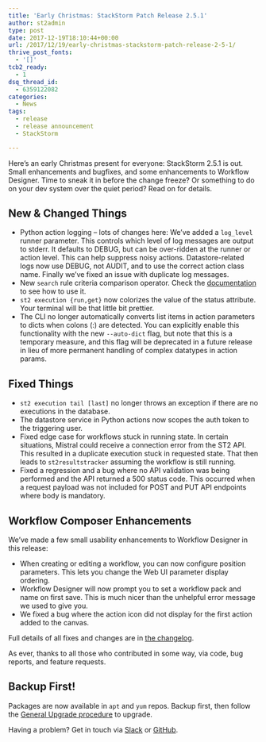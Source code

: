 ```yaml
---
title: 'Early Christmas: StackStorm Patch Release 2.5.1'
author: st2admin
type: post
date: 2017-12-19T18:10:44+00:00
url: /2017/12/19/early-christmas-stackstorm-patch-release-2-5-1/
thrive_post_fonts:
  - '[]'
tcb2_ready:
  - 1
dsq_thread_id:
  - 6359122082
categories:
  - News
tags:
  - release
  - release announcement
  - StackStorm

---
```

Here&#8217;s an early Christmas present for everyone: StackStorm 2.5.1 is out. Small enhancements and bugfixes, and some enhancements to Workflow Designer. Time to sneak it in before the change freeze? Or something to do on your dev system over the quiet period? Read on for details.

<!--more-->

## New & Changed Things

  * Python action logging &#8211; lots of changes here: We&#8217;ve added a `log_level` runner parameter. This controls which level of log messages are output to stderr. It defaults to DEBUG, but can be over-ridden at the runner or action level. This can help suppress noisy actions. Datastore-related logs now use DEBUG, not AUDIT, and to use the correct action class name. Finally we&#8217;ve fixed an issue with duplicate log messages.
  * New `search` rule criteria comparison operator. Check the [documentation][1] to see how to use it.
  * `st2 execution {run,get}` now colorizes the value of the status attribute. Your terminal will be that little bit prettier.
  * The CLI no longer automatically converts list items in action parameters to dicts when colons (:) are detected. You can explicitly enable this functionality with the new `--auto-dict` flag, but note that this is a temporary measure, and this flag will be deprecated in a future release in lieu of more permanent handling of complex datatypes in action params.

## Fixed Things

  * `st2 execution tail [last]` no longer throws an exception if there are no executions in the database.
  * The datastore service in Python actions now scopes the auth token to the triggering user.
  * Fixed edge case for workflows stuck in running state. In certain situations, Mistral could receive a connection error from the ST2 API. This resulted in a duplicate execution stuck in requested state. That then leads to `st2resultstracker` assuming the workflow is still running.
  * Fixed a regression and a bug where no API validation was being performed and the API returned a 500 status code. This occurred when a request payload was not included for POST and PUT API endpoints where body is mandatory.

## Workflow Composer Enhancements

We&#8217;ve made a few small usability enhancements to Workflow Designer in this release:

  * When creating or editing a workflow, you can now configure position parameters. This lets you change the Web UI parameter display ordering.
  * Workflow Designer will now prompt you to set a workflow pack and name on first save. This is much nicer than the unhelpful error message we used to give you.
  * We fixed a bug where the action icon did not display for the first action added to the canvas.

Full details of all fixes and changes are in [the changelog][2].

As ever, thanks to all those who contributed in some way, via code, bug reports, and feature requests.

## Backup First!

Packages are now available in `apt` and `yum` repos. Backup first, then follow the [General Upgrade procedure][3] to upgrade.

Having a problem? Get in touch via [Slack][4] or [GitHub][5].

 [1]: https://docs.stackstorm.com/latest/rules.html#advanced-comparison
 [2]: https://docs.stackstorm.com/changelog.html
 [3]: https://docs.stackstorm.com/install/upgrades.html#general-upgrade-procedure
 [4]: https://stackstorm.com/community-signup
 [5]: https://github.com/StackStorm/st2/issues